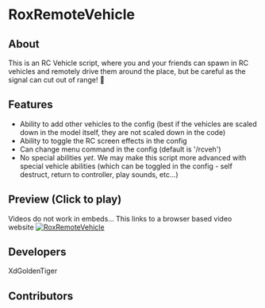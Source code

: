# RoxRemoteVehicle

## About
This is an RC Vehicle script, where you and your friends can spawn in RC vehicles and remotely drive them around the place, but be careful as the signal can cut out of range! :eyes: 

## Features
  - Ability to add other vehicles to the config (best if the vehicles are scaled down in the model itself, they are not scaled down in the code)
  - Ability to toggle the RC screen effects in the config
  - Can change menu command in the config (default is '/rcveh')
  - No special abilities *yet*. We may make this script more advanced with special vehicle abilities (which can be toggled in the config - self destruct, return to controller, play sounds, etc...)

## Preview (Click to play)
Videos do not work in embeds... This links to a browser based video website
[![RoxRemoteVehicle](https://cdn.roxstarstudios.dev/previews/roxremotevehicle/thumbnail.png)](https://cdn.roxstarstudios.dev/previews/roxremotevehicle/video.mp4)

## Developers
XdGoldenTiger 

## Contributors
